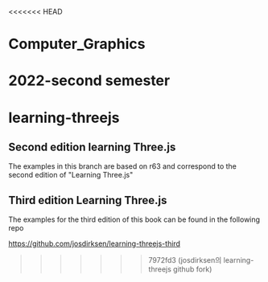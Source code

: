 <<<<<<< HEAD
# Computer_Graphics
2022-second semester
=======
learning-threejs
================

## Second edition learning Three.js

The examples in this branch are based on r63 and correspond to the second edition of "Learning Three.js"

## Third edition Learning Three.js

The examples for the third edition of this book can be found in the following repo

https://github.com/josdirksen/learning-threejs-third

>>>>>>> 7972fd3 (josdirksen의 learning-threejs github fork)
